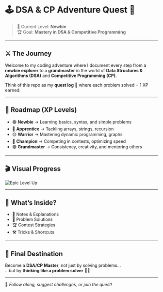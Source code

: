 # 🕹️ DSA & CP Adventure Quest 🎯

> 🚀 Current Level: **Newbie**  
> 🏆 Goal: **Mastery in DSA & Competitive Programming**  

---

## ⚔️ The Journey
Welcome to my coding adventure where I document every step from a **newbie explorer** to a **grandmaster** in the world of **Data Structures & Algorithms (DSA)** and **Competitive Programming (CP)**.  

Think of this repo as my **quest log** 🎒 where each problem solved = 1 XP earned.  

---

## 🧭 Roadmap (XP Levels)
- 🟢 **Newbie** → Learning basics, syntax, and simple problems  
- 🔵 **Apprentice** → Tackling arrays, strings, recursion  
- 🟡 **Warrior** → Mastering dynamic programming, graphs  
- 🔴 **Champion** → Competing in contests, optimizing speed  
- 🟣 **Grandmaster** → Consistency, creativity, and mentoring others  

---

## 🎬 Visual Progress

![Epic Level Up](https://media.giphy.com/media/xUPGcguWZHRC2HyBRS/giphy.gif)




---

## 📂 What’s Inside?
- 📘 Notes & Explanations  
- 🧩 Problem Solutions  
- 🏆 Contest Strategies  
- 🛠️ Tricks & Shortcuts  

---

## 🔮 Final Destination
Become a **DSA/CP Master**, not just by solving problems…  
…but by **thinking like a problem solver** 🧠✨  

---

👾 *Follow along, suggest challenges, or join the quest!*  
